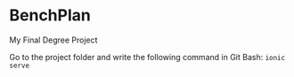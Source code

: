 # BenchPlan
My Final Degree Project

Go to the project folder and write the following command in Git Bash:
`ionic serve`

